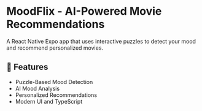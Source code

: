 # MoodFlix - AI-Powered Movie Recommendations

A React Native Expo app that uses interactive puzzles to detect your mood and recommend personalized movies.

## 🚀 Features
- Puzzle-Based Mood Detection
- AI Mood Analysis
- Personalized Recommendations
- Modern UI and TypeScript
